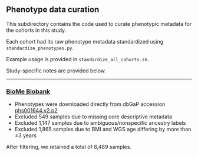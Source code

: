 ## Phenotype data curation  

This subdirectory contains the code used to curate phenotypic metadata for the cohorts in this study.  

Each cohort had its raw phenotype metadata standardized using `standardize_phenotypes.py`.  

Example usage is provided in `standardize_all_cohorts.sh`.  

Study-specific notes are provided below.  

---  

### [BioMe Biobank](https://www.ncbi.nlm.nih.gov/projects/gap/cgi-bin/study.cgi?study_id=phs001644.v2.p2)  
* Phenotypes were downloaded directly from dbGaP accession [phs001644.v2.p2](https://www.ncbi.nlm.nih.gov/projects/gap/cgi-bin/study.cgi?study_id=phs001644.v2.p2)  
* Excluded 549 samples due to missing core descriptive metadata  
* Excluded 1,147 samples due to ambiguous/nonspecific ancestry labels  
* Excluded 1,865 samples due to BMI and WGS age differing by more than ±3 years  

After filtering, we retained a total of 8,489 samples.  
